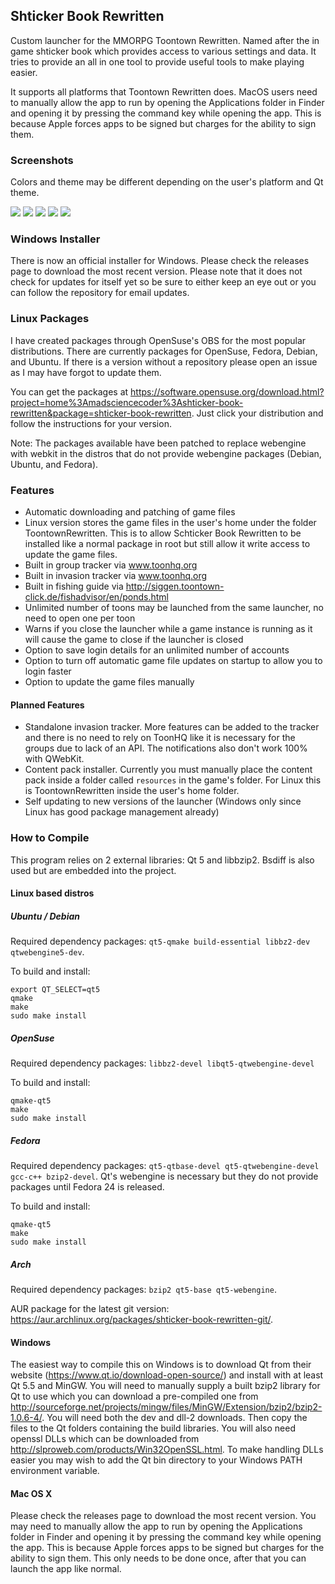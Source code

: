 ## Shticker Book Rewritten

Custom launcher for the MMORPG Toontown Rewritten.  Named after the in game shticker book which provides access to various settings and data.  It tries to provide an all in one tool to provide useful tools to make playing easier.

It supports all platforms that Toontown Rewritten does.  MacOS users need to manually allow the app to run by opening the Applications folder in Finder and opening it by pressing the command key while opening the app.  This is because Apple forces apps to be signed but charges for the ability to sign them.

### Screenshots

Colors and theme may be different depending on the user's platform and Qt theme.

![](https://raw.githubusercontent.com/madsciencecoder/Shticker-Book-Rewritten/master/pictures/launcher-tab.png)
![](https://raw.githubusercontent.com/madsciencecoder/Shticker-Book-Rewritten/master/pictures/groups-tab.png)
![](https://raw.githubusercontent.com/madsciencecoder/Shticker-Book-Rewritten/master/pictures/invasions-tab.png)
![](https://raw.githubusercontent.com/madsciencecoder/Shticker-Book-Rewritten/master/pictures/fishing-tab.png)
![](https://raw.githubusercontent.com/madsciencecoder/Shticker-Book-Rewritten/master/pictures/about-tab.png)

### Windows Installer

There is now an official installer for Windows.  Please check the releases page to download the most recent version.  Please note that it does not check for updates for itself yet so be sure to either keep an eye out or you can follow the repository for email updates.

### Linux Packages

I have created packages through OpenSuse's OBS for the most popular distributions.  There are currently packages for OpenSuse, Fedora, Debian, and Ubuntu.  If there is a version without a repository please open an issue as I may have forgot to update them.

You can get the packages at https://software.opensuse.org/download.html?project=home%3Amadsciencecoder%3Ashticker-book-rewritten&package=shticker-book-rewritten.  Just click your distribution and follow the instructions for your version.

Note: The packages available have been patched to replace webengine with webkit in the distros that do not provide webengine packages (Debian, Ubuntu, and Fedora).

### Features

* Automatic downloading and patching of game files
* Linux version stores the game files in the user's home under the folder ToontownRewritten.  This is to allow Schticker Book Rewritten to be installed like a normal package in root but still allow it write access to update the game files.
* Built in group tracker via www.toonhq.org
* Built in invasion tracker via www.toonhq.org
* Built in fishing guide via http://siggen.toontown-click.de/fishadvisor/en/ponds.html
* Unlimited number of toons may be launched from the same launcher, no need to open one per toon
* Warns if you close the launcher while a game instance is running as it will cause the game to close if the launcher is closed
* Option to save login details for an unlimited number of accounts
* Option to turn off automatic game file updates on startup to allow you to login faster
* Option to update the game files manually

#### Planned Features

* Standalone invasion tracker.  More features can be added to the tracker and there is no need to rely on ToonHQ like it is necessary for the groups due to lack of an API.  The notifications also don't work 100% with QWebKit.
* Content pack installer.  Currently you must manually place the content pack inside a folder called `resources` in the game's folder.  For Linux this is ToontownRewritten inside the user's home folder.
* Self updating to new versions of the launcher (Windows only since Linux has good package management already)

### How to Compile

This program relies on 2 external libraries: Qt 5 and libbzip2.  Bsdiff is also used but are embedded into the project.

#### Linux based distros

##### Ubuntu / Debian

Required dependency packages: `qt5-qmake build-essential libbz2-dev qtwebengine5-dev`.

To build and install:
```
export QT_SELECT=qt5
qmake
make
sudo make install
```

##### OpenSuse

Required dependency packages: `libbz2-devel libqt5-qtwebengine-devel`

To build and install:
```
qmake-qt5
make
sudo make install
````

##### Fedora

Required dependency packages: `qt5-qtbase-devel qt5-qtwebengine-devel gcc-c++ bzip2-devel`.  Qt's webengine is necessary but they do not provide packages until Fedora 24 is released.

To build and install:
```
qmake-qt5
make
sudo make install
````

##### Arch

Required dependency packages: `bzip2 qt5-base qt5-webengine`.

AUR package for the latest git version: https://aur.archlinux.org/packages/shticker-book-rewritten-git/.

#### Windows

The easiest way to compile this on Windows is to download Qt from their website (https://www.qt.io/download-open-source/) and install with at least Qt 5.5 and MinGW.  You will need to manually supply a built bzip2 library for Qt to use which you can download a pre-compiled one from http://sourceforge.net/projects/mingw/files/MinGW/Extension/bzip2/bzip2-1.0.6-4/.  You will need both the dev and dll-2 downloads.  Then copy the files to the Qt folders containing the build libraries.  You will also need openssl DLLs which can be downloaded from http://slproweb.com/products/Win32OpenSSL.html.  To make handling DLLs easier you may wish to add the Qt bin directory to your Windows PATH environment variable.

#### Mac OS X

Please check the releases page to download the most recent version.  You may need to manually allow the app to run by opening the Applications folder in Finder and opening it by pressing the command key while opening the app.  This is because Apple forces apps to be signed but charges for the ability to sign them.  This only needs to be done once, after that you can launch the app like normal.
